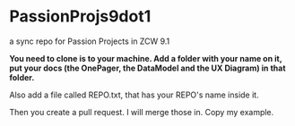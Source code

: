 # PassionProjs9dot1
a sync repo for Passion Projects in ZCW 9.1


__You need to clone is to your machine. Add a folder with your name on it, put your docs (the OnePager, the DataModel and the UX Diagram) in that folder.__

Also add a file called REPO.txt, that has your REPO's name inside it.

Then you create a pull request. I will merge those in. Copy my example. 

